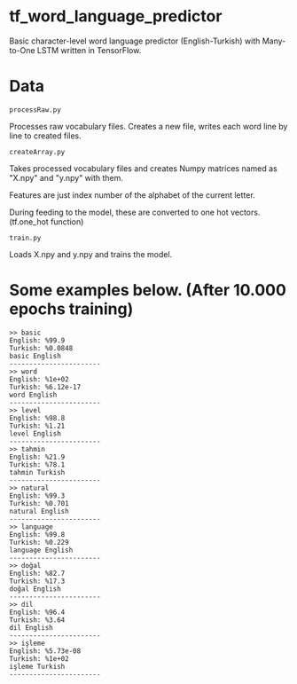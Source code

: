 # tf_word_language_predictor
Basic character-level word language predictor (English-Turkish) with Many-to-One LSTM written in TensorFlow.

# Data
`
processRaw.py
`

Processes raw vocabulary files. Creates a new file, writes each word line by line to created files.

`
createArray.py
`

Takes processed vocabulary files and creates Numpy matrices named as "X.npy" and "y.npy" with them.

Features are just index number of the alphabet of the current letter.

During feeding to the model, these are converted to one hot vectors. (tf.one_hot function)

`
train.py
`

Loads X.npy and y.npy and trains the model.

# Some examples below. (After 10.000 epochs training)
```
>> basic
English: %99.9
Turkish: %0.0848
basic English
-----------------------
>> word
English: %1e+02
Turkish: %6.12e-17
word English
-----------------------
>> level
English: %98.8
Turkish: %1.21
level English
-----------------------
>> tahmin
English: %21.9
Turkish: %78.1
tahmin Turkish
-----------------------
>> natural
English: %99.3
Turkish: %0.701
natural English
-----------------------
>> language
English: %99.8
Turkish: %0.229
language English
-----------------------
>> doğal
English: %82.7
Turkish: %17.3
doğal English
-----------------------
>> dil
English: %96.4
Turkish: %3.64
dil English
-----------------------
>> işleme
English: %5.73e-08
Turkish: %1e+02
işleme Turkish
-----------------------
```

